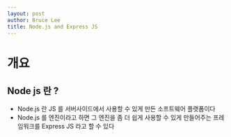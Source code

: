 ```yaml
---
layout: post
author: Bruce Lee
title: Node.js and Express JS
---
```


# 개요
## Node js 란 ?
- Node.js 란 JS 를 서버사이드에서 사용할 수 있게 만든 소프트웨어 플랫폼이다
- Node.js 를 엔진이라고 하면 그 엔진을 좀 더 쉽게 사용할 수 있게 만들어주는 프레임워크를 Express JS 라고 할 수 있다
